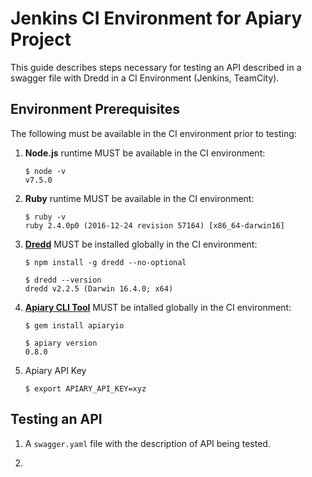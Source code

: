 # Jenkins CI Environment for Apiary Project

This guide describes steps necessary for testing an API described in a swagger file with Dredd in a CI Environment (Jenkins, TeamCity). 

## Environment Prerequisites
The following must be available in the CI environment prior to testing:

1. **Node.js** runtime MUST be available in the CI environment:

    ```
    $ node -v
    v7.5.0
    ```
    
1. **Ruby** runtime MUST be available in the CI environment:

    ```
    $ ruby -v
    ruby 2.4.0p0 (2016-12-24 revision 57164) [x86_64-darwin16]
    ```

1. [**Dredd**](https://github.com/apiaryio/dredd) MUST be installed globally in the CI environment:

    ```
    $ npm install -g dredd --no-optional 
    ```

    ```
    $ dredd --version
    dredd v2.2.5 (Darwin 16.4.0; x64)
    ```
    
1. [**Apiary CLI Tool**](https://help.apiary.io/tools/apiary-cli) MUST be intalled globally in the CI environment:

    ```
    $ gem install apiaryio
    ```

    ```
    $ apiary version
    0.8.0
    ```
    
1. Apiary API Key

    ```
    $ export APIARY_API_KEY=xyz
    ```

## Testing an API

1. A `swagger.yaml` file with the description of API being tested.

1.

